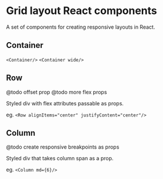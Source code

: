# Grid layout React components

A set of components for creating responsive layouts in React.

## Container

`<Container/>`
`<Container wide/>`

## Row

@todo offset prop
@todo more flex props

Styled div with flex attributes passable as props.

eg.
`<Row alignItems="center" justifyContent="center"/>`

## Column

@todo create responsive breakpoints as props

Styled div that takes column span as a prop.

eg.
`<Column md={6}/>`
